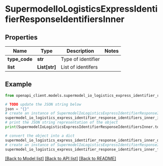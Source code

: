 # SupermodelIoLogisticsExpressIdentifierResponseIdentifiersInner


## Properties

Name | Type | Description | Notes
------------ | ------------- | ------------- | -------------
**type_code** | **str** | Type of identifier | 
**list** | **List[str]** | List of identifers | 

## Example

```python
from openapi_client.models.supermodel_io_logistics_express_identifier_response_identifiers_inner import SupermodelIoLogisticsExpressIdentifierResponseIdentifiersInner

# TODO update the JSON string below
json = "{}"
# create an instance of SupermodelIoLogisticsExpressIdentifierResponseIdentifiersInner from a JSON string
supermodel_io_logistics_express_identifier_response_identifiers_inner_instance = SupermodelIoLogisticsExpressIdentifierResponseIdentifiersInner.from_json(json)
# print the JSON string representation of the object
print(SupermodelIoLogisticsExpressIdentifierResponseIdentifiersInner.to_json())

# convert the object into a dict
supermodel_io_logistics_express_identifier_response_identifiers_inner_dict = supermodel_io_logistics_express_identifier_response_identifiers_inner_instance.to_dict()
# create an instance of SupermodelIoLogisticsExpressIdentifierResponseIdentifiersInner from a dict
supermodel_io_logistics_express_identifier_response_identifiers_inner_from_dict = SupermodelIoLogisticsExpressIdentifierResponseIdentifiersInner.from_dict(supermodel_io_logistics_express_identifier_response_identifiers_inner_dict)
```
[[Back to Model list]](../README.md#documentation-for-models) [[Back to API list]](../README.md#documentation-for-api-endpoints) [[Back to README]](../README.md)


